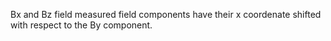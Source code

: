 Bx and Bz field measured field components have their x coordenate shifted with respect to the By component.

